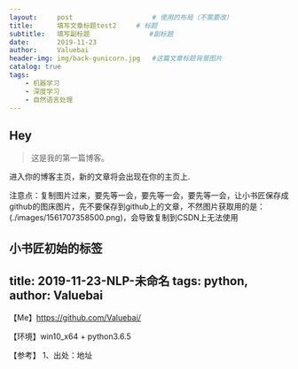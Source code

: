 ```yaml
---
layout:     post					# 使用的布局（不需要改）
title:      填写文章标题test2		# 标题
subtitle:   填写副标题    			#副标题
date:       2019-11-23
author:     Valuebai
header-img: img/back-gunicorn.jpg 	#这篇文章标题背景图片
catalog: true
tags:
    - 机器学习
    - 深度学习
    - 自然语言处理
---
```




## Hey
>这是我的第一篇博客。

进入你的博客主页，新的文章将会出现在你的主页上.


注意点：复制图片过来，要先等一会，要先等一会，要先等一会，让小书匠保存成github的图床图片，先不要保存到github上的文章，不然图片获取用的是：(./images/1561707358500.png)，会导致复制到CSDN上无法使用

小书匠初始的标签
---
title: 2019-11-23-NLP-未命名 
tags: python,
author:  Valuebai
---


【Me】https://github.com/Valuebai/

【环境】win10_x64 + python3.6.5

【参考】
1、出处：地址